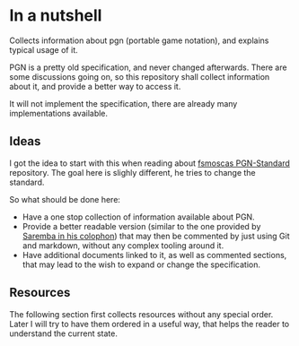 # In a nutshell

Collects information about pgn (portable game notation), and explains typical usage of it.

PGN is a pretty old specification, and never changed afterwards. There are some discussions going on, so this repository shall collect information about it, and provide a better way to access it.

It will not implement the specification, there are already many implementations available. 

## Ideas

I got the idea to start with this when reading about [fsmoscas PGN-Standard](https://github.com/fsmosca/PGN-Standard) repository. The goal here is slighly different, he tries to change the standard.

So what should be done here:

* Have a one stop collection of information available about PGN.
* Provide a better readable version (similar to the one provided by [Saremba in his colophon](http://www.saremba.de/chessgml/standards/pgn/pgn-complete.htm#AEN10)) that may then be commented by just using Git and markdown, without any complex tooling around it.
* Have additional documents linked to it, as well as commented sections, that may lead to the wish to expand or change the specification.

## Resources

The following section first collects resources without any special order. Later I will try to have them ordered in a useful way, that helps the reader to understand the current state.
